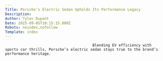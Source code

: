 ```yaml
---
Title: Porsche’s Electric Sedan Upholds Its Performance Legacy
Description: 
Author: Tyler Dupont
Date: 2025-09-05T18:15:15.000Z
Robots: noindex,nofollow
Template: index
---
```


                                            Blending EV efficiency with sports car thrills, Porsche’s electric sedan stays true to the brand’s performance heritage.
                                        